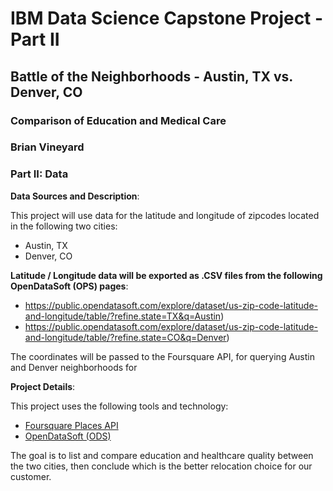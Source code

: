 #  IBM Data Science Capstone Project - Part II #
## Battle of the Neighborhoods - Austin, TX vs. Denver, CO
### Comparison of Education and Medical Care ###
### Brian Vineyard ###

### Part II: Data ###

**Data Sources and Description**:

This project will use data for the latitude and longitude of zipcodes located in the following two cities:

- Austin, TX
- Denver, CO

**Latitude / Longitude data will be exported as .CSV files from the following OpenDataSoft (OPS) pages**:

- https://public.opendatasoft.com/explore/dataset/us-zip-code-latitude-and-longitude/table/?refine.state=TX&q=Austin)
- https://public.opendatasoft.com/explore/dataset/us-zip-code-latitude-and-longitude/table/?refine.state=CO&q=Denver)

The coordinates will be passed to the Foursquare API, for querying Austin and Denver neighborhoods for 


**Project Details**: 

This project uses the following tools and technology:

- [Foursquare Places API](https://https://enterprise.foursquare.com/products/places)
- [OpenDataSoft (ODS)](https://public.opendatasoft.com/explore/?sort=modified)


The goal is to list and compare education and healthcare quality between the two cities, then conclude which is the better relocation choice for our customer.
